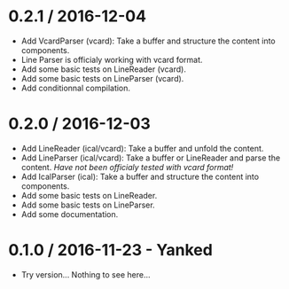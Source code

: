 0.2.1 / 2016-12-04
=================

* Add VcardParser (vcard): Take a buffer and structure the content into components.
* Line Parser is officialy working with vcard format.
* Add some basic tests on LineReader (vcard).
* Add some basic tests on LineParser (vcard).
* Add conditionnal compilation.

0.2.0 / 2016-12-03
=================

* Add LineReader (ical/vcard): Take a buffer and unfold the content.
* Add LineParser (ical/vcard): Take a buffer or LineReader and parse the content. *Have not been officialy tested with vcard format!*
* Add IcalParser (ical): Take a buffer and structure the content into components.
* Add some basic tests on LineReader.
* Add some basic tests on LineParser.
* Add some documentation.


0.1.0 / 2016-11-23 - Yanked
=================

* Try version... Nothing to see here...
